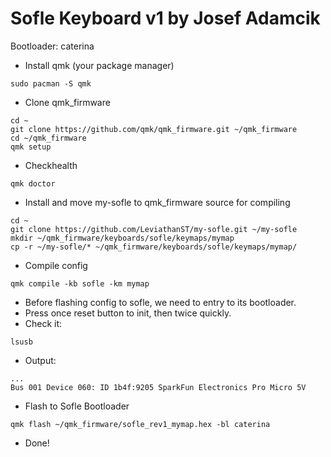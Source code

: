 # Sofle Keyboard v1 by Josef Adamcik
Bootloader: caterina

- Install qmk (your package manager)
```
sudo pacman -S qmk
```
- Clone qmk_firmware
```
cd ~
git clone https://github.com/qmk/qmk_firmware.git ~/qmk_firmware
cd ~/qmk_firmware
qmk setup
```
- Checkhealth
```
qmk doctor
```

- Install and move my-sofle to qmk_firmware source for compiling
```
cd ~
git clone https://github.com/LeviathanST/my-sofle.git ~/my-sofle
mkdir ~/qmk_firmware/keyboards/sofle/keymaps/mymap
cp -r ~/my-sofle/* ~/qmk_firmware/keyboards/sofle/keymaps/mymap/
```

- Compile config
```
qmk compile -kb sofle -km mymap
```

- Before flashing config to sofle, we need to entry to its bootloader.
- Press once reset button to init, then twice quickly.
- Check it:
```
lsusb
```

- Output:
```
...
Bus 001 Device 060: ID 1b4f:9205 SparkFun Electronics Pro Micro 5V
```

- Flash to Sofle Bootloader
```
qmk flash ~/qmk_firmware/sofle_rev1_mymap.hex -bl caterina
```
- Done!

